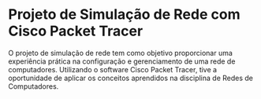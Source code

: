 # Projeto de Simulação de Rede com Cisco Packet Tracer

O projeto de simulação de rede tem como objetivo proporcionar uma experiência prática na configuração e gerenciamento de uma rede de computadores. Utilizando o software Cisco Packet Tracer, tive a oportunidade de aplicar os conceitos aprendidos na disciplina de Redes de Computadores.